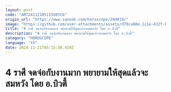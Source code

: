 ```yaml
---
layout: post
code: "ART24112105115U8YC6"
origin_url: "https://www.sanook.com/horoscope/294019/"
image: "https://github.com/user-attachments/assets/d70ca88e-1c1e-432f-b86d-44e319274a78"
title: "4 ราศี จดจ่อกับงานมาก พยายามให้สุดแล้วจะสมหวัง โดย อ.บิวตี้"
description: "4 ราศี จดจ่อกับงานมาก พยายามให้สุดแล้วจะสมหวัง โดย อ.บิวตี้"
category: "HOROSCOPE"
language: "th"
date: 2024-11-21T05:15:58.419Z
---
```


# 4 ราศี จดจ่อกับงานมาก พยายามให้สุดแล้วจะสมหวัง โดย อ.บิวตี้